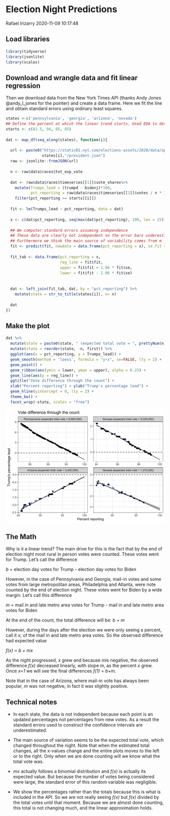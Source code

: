 Election Night Predictions
================
Rafael Irizarry
2020-11-09 10:17:48

## Load libraries

``` r
library(tidyverse)
library(jsonlite)
library(scales)
```

## Download and wrangle data and fit linear regression

Then we download data from the New York Times API (thanks Andy Jones
@andy\_l\_jones for the pointer) and create a data frame. Here we fit
the line and obtain standard errors using ordinary least squares.

``` r
states <-c('pennsylvania', 'georgia', 'arizona', 'nevada')
## Define the percent at which the linear trend starts. Used EDA to determine.
starts <- c(82.5, 94, 85, 85) 

dat <- map_df(seq_along(states), function(i){
  
  url <- paste0("https://static01.nyt.com/elections-assets/2020/data/api/2020-11-03/race-page/",
                states[i],"/president.json")
  raw <- jsonlite::fromJSON(url)
  
  n <- raw$data$races$tot_exp_vote 

  dat <- raw$data$races$timeseries[[1]]$vote_shares%>%
    mutate(Trumps_lead = (trumpd - bidenj)*100,
           pct_reporting = raw$data$races$timeseries[[1]]$votes / n * 100) %>%
    filter(pct_reporting >= starts[[i]])
  
  fit <- lm(Trumps_lead ~ pct_reporting, data = dat)
  
  x <- c(dat$pct_reporting, seq(max(dat$pct_reporting), 100, len = 25))
                
  ## We computer standard errors assuming independence
  ## These data are clearly not independent so the error bars underestimate
  ## Furthermore we think the main source of variability comes from m
  fit <- predict(fit, newdata = data.frame(pct_reporting = x), se.fit = TRUE)
  
  fit_tab <- data.frame(pct_reporting = x, 
                        reg_line = fit$fit, 
                        upper = fit$fit + 1.96 * fit$se,
                        lower = fit$fit - 1.96 * fit$se)
  
  
  dat <- left_join(fit_tab, dat, by = "pct_reporting") %>%
    mutate(state = str_to_title(states[i]), n= n)
  
  dat
})
```

## Make the plot

``` r
dat %>% 
  mutate(state = paste0(state, " (expected total vote = ", prettyNum(n, big.mark = ","), ")")) %>%
  mutate(state = reorder(state, -n, first)) %>%
  ggplot(aes(x = pct_reporting, y = Trumps_lead)) +
  geom_smooth(method = 'loess', formula = "y~x", se=FALSE, lty = 2) + 
  geom_point() +
  geom_ribbon(aes(ymin = lower, ymax = upper), alpha = 0.25) +
  geom_line(aes(y = reg_line)) +
  ggtitle("Vote difference through the count") + 
  xlab("Percent reporting") + ylab("Trump's percentage lead") +
  geom_hline(yintercept = 0, lty = 2) +
  theme_bw() +
  facet_wrap(~state, scales = "free") 
```

![](election-count-updates_files/figure-gfm/unnamed-chunk-4-1.png)<!-- -->

## The Math

Why is it a linear trend? The main drive for this is the fact that by
the end of election night most rural in person votes were counted. These
votes went for Trump. Let’s call the difference

*b* = election day votes for Trump - election day votes for Biden

However, in the case of Pennsylvania and Georgia, mail-in votes and some
votes from large metropolitan areas, Philadelphia and Atlanta, were note
counted by the end of election night. These votes went for Biden by a
wide margin. Let’s call this difference

*m* = mail in and late metro area votes for Trump - mail in and late
metro area votes for Biden

At the end of the count, the total difference will be: *b + m*

However, during the days after the election we were only seeing a
percent, call it *x*, of the mail in and late metro area votes. So the
observed difference had expected value

*f(x) = b + mx*

As the night progressed, *x* grew and because *m*is negative, the
observed difference *f(x)* decreased linearly, with slope *m*, as the
percent *x* grew. Once *x=1* we will see the final differences *f(1) =
b+m*.

Note that in the case of Arizona, where mail-in vote has always been
popular, *m* was not negative, in fact it was slightly positive.

## Technical notes

  - In each state, the data is not independent because each point is an
    updated percentages not percentages from new votes. As a result the
    standard errors used to construct the confidence intervals are
    underestimated.

  - The main source of variation seems to be the expected total vote,
    which changed throughout the night. Note that when the estimated
    total changes, all the x-values change and the entire plots moves to
    the left or to the right. Only when we are done counting will we
    know what the total vote was.

  - *mx* actually follows a binomial distribution and *f(x)* is actually
    its expected value. But because the number of votes being considered
    were large, the standard error of this random variable was
    negligible.

  - We show the percentages rather than the totals because this is what
    is included in the API. So we are not really seeing *f(x)* but
    *f(x)* divided by the total votes until that moment. Because we are
    almost done counting, this total is not changing much, and the
    linear approximation holds.
